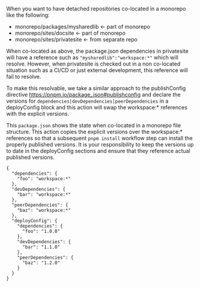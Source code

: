 When you want to have detached repositories co-located in a monorepo like the following:

- monorepo/packages/mysharedlib   <- part of monorepo
- monorepo/sites/docsite          <- part of monorepo
- monorepo/sites/privatesite      <- from separate repo

When co-located as above, the package.json dependencies in privatesite will have a reference such as `"mysharedlib":"workspace:*"` which will resolve.  However, when privatesite is checked out in a non co-located situation such as a CI/CD or just external development, this reference will fail to resolve.

To make this resolvable, we take a similar approach to the publishConfig directive https://pnpm.io/package_json#publishconfig and declare the versions for `dependencies|devDependencies|peerDependencies` in a deployConfig block and this action will swap the workspace:* references with the explicit versions.

This `package.json` shows the state when co-located in a monorepo file structure. This action copies the explicit versions over the workspace:* references so that a subsequent `pnpm install` workflow step can install the properly published versions.  It is your responsibility to keep the versions up to date in the deployConfig sections and ensure that they reference actual published versions.

```
{
  "dependencies": {
    "foo": "workspace:*"
  },
  "devDependencies": {
    "bar": "workspace:*"
  },
  "peerDependencies": {
    "baz": "workspace:*"
  },
  "deployConfig": {
    "dependencies": {
      "foo": "1.0.0"
    },
    "devDependencies": {
      "bar": "1.1.0"
    },
    "peerDependencies": {
      "baz": "1.2.0"
    }
  }
}
```